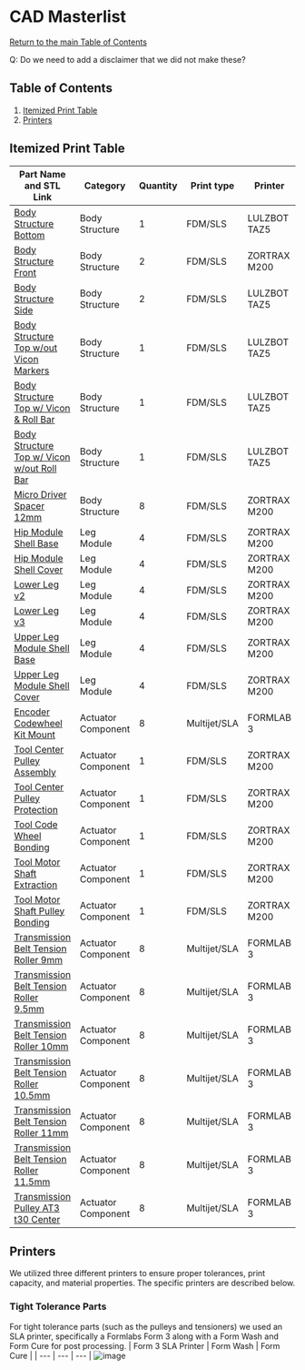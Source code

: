 # CAD Masterlist
[Return to the main Table of Contents](https://github.com/EmiliaPsacharopoulos/Formatting#table-of-contents)

Q: Do we need to add a disclaimer that we did not make these?
## Table of Contents
1. [Itemized Print Table](https://github.com/EmiliaPsacharopoulos/Formatting/blob/main/CAD%20Masterlist/README.md#itemized-print-table)
2. [Printers](https://github.com/EmiliaPsacharopoulos/Formatting/blob/main/CAD%20Masterlist/README.md#printers)

## Itemized Print Table
| Part Name and STL Link | Category | Quantity | Print type | Printer | Material |
| --- | --- | --- | --- | --- | --- |
| [Body Structure Bottom](https://drive.google.com/file/d/1TcWrUG80rmQFGoHcIazRVJeUTKyrpkcs/view?usp=sharing) | Body Structure | 1 | FDM/SLS | LULZBOT TAZ5 | IC3D ABS |
| [Body Structure Front](https://drive.google.com/file/d/1cQph3ps-L9xXNFC0wtSGaIwWTd16UcDj/view?usp=sharing) | Body Structure | 2 | FDM/SLS | ZORTRAX M200 | HATCHBOX ABS |
| [Body Structure Side](https://drive.google.com/file/d/17yKG9k2bR28-L1PMI0hB9-y7fmj4wa3H/view?usp=sharing) | Body Structure | 2 | FDM/SLS | LULZBOT TAZ5 | IC3D ABS |
| [Body Structure Top w/out Vicon Markers](https://drive.google.com/file/d/1Qfa3JeBC8njMlW0-ihEHv6zv7fdEHJtO/view?usp=sharing) | Body Structure | 1 | FDM/SLS | LULZBOT TAZ5 | IC3D ABS |
| [Body Structure Top w/ Vicon & Roll Bar](https://drive.google.com/file/d/1ueGrpdwfWlEofd3TzwTE14MJHvBVx-VL/view?usp=sharing) | Body Structure | 1 | FDM/SLS | LULZBOT TAZ5 | IC3D ABS |
| [Body Structure Top w/ Vicon w/out Roll Bar](https://drive.google.com/file/d/1xuQLLik8M11UPqXz9wXXfDQhoO2xgAvL/view?usp=sharing) | Body Structure | 1 | FDM/SLS | LULZBOT TAZ5 | IC3D ABS |
| [Micro Driver Spacer 12mm](https://drive.google.com/file/d/1mtxiRrq3edmbjlqyoO3MlFc8_GnWyl_b/view?usp=sharing) | Body Structure | 8 | FDM/SLS | ZORTRAX M200 | HATCHBOX ABS |
| [Hip Module Shell Base](https://drive.google.com/file/d/1ewB-fC2noc768g2AQ7QNE1AgCkfmvTlQ/view?usp=sharing) | Leg Module | 4 | FDM/SLS | ZORTRAX M200 | HATCHBOX ABS |
| [Hip Module Shell Cover](https://drive.google.com/file/d/1fG9PfTGhtrrxn5z8KZsaQbVp9Iyr6LO-/view?usp=sharing) | Leg Module | 4 | FDM/SLS | ZORTRAX M200 | HATCHBOX ABS |
| [Lower Leg v2](https://drive.google.com/file/d/1rhBV2sVxJrAuYa-SXlrXfiuzj-rdGOH0/view?usp=sharing) | Leg Module | 4 | FDM/SLS | ZORTRAX M200 | HATCHBOX ABS |
| [Lower Leg v3](https://drive.google.com/file/d/1o8EfnFP058vyJhbuOwRAwsK36POzaX1Q/view?usp=sharing) | Leg Module | 4 | FDM/SLS | ZORTRAX M200 | HATCHBOX ABS |
| [Upper Leg Module Shell Base](https://drive.google.com/file/d/1VyyCbXpQ2YnV5PpdJ_AyL8uRjioKnqWU/view?usp=sharing) | Leg Module | 4 | FDM/SLS | ZORTRAX M200 | HATCHBOX ABS |
| [Upper Leg Module Shell Cover](https://drive.google.com/file/d/1zzzeLX1umeD1-8s649Cia6AoqGmUA4b6/view?usp=sharing) | Leg Module | 4 | FDM/SLS | ZORTRAX M200 | HATCHBOX ABS |
| [Encoder Codewheel Kit Mount](https://drive.google.com/file/d/11ccs6RVQufAYBlOEYI5nyL8dQXmKJOQI/view?usp=sharing) | Actuator Component | 8 | Multijet/SLA | FORMLAB 3 | Durable |
| [Tool Center Pulley Assembly](https://drive.google.com/file/d/1l3ptCsq2ZLFrqfpW2T9M_EbPN7_DeO7G/view?usp=sharing) | Actuator Component | 1 | FDM/SLS | ZORTRAX M200 | HATCHBOX ABS |
| [Tool Center Pulley Protection](https://drive.google.com/file/d/1q3yPagw6xmaPqDHjPdc-d9TiI9zI-ZyL/view?usp=sharing) | Actuator Component | 1 | FDM/SLS | ZORTRAX M200 | HATCHBOX ABS |
| [Tool Code Wheel Bonding](https://drive.google.com/file/d/1-XwSyXhONtqzKz4c7LCs8JccsO_N2fZl/view?usp=sharing) | Actuator Component | 1 | FDM/SLS | ZORTRAX M200 | HATCHBOX ABS |
| [Tool Motor Shaft Extraction](https://drive.google.com/file/d/1CqdJh4uvPN75k7q4l2irTNpuYd1OmnYB/view?usp=sharing) | Actuator Component | 1 | FDM/SLS | ZORTRAX M200 | HATCHBOX ABS |
| [Tool Motor Shaft Pulley Bonding](https://drive.google.com/file/d/1TbzFCJ7OYps_jVs-T90S1K4V0ywLDqrT/view?usp=sharing) | Actuator Component | 1 | FDM/SLS | ZORTRAX M200 | HATCHBOX ABS |
| [Transmission Belt Tension Roller 9mm](https://drive.google.com/file/d/1L1qM38klxXnIgrZLmsSqENjGJm_O7V3x/view?usp=sharing) | Actuator Component | 8 | Multijet/SLA | FORMLAB 3 | Durable |
| [Transmission Belt Tension Roller 9.5mm](https://drive.google.com/file/d/1KBTlYCo6Z3mxreojPnku61na7Djjja5e/view?usp=sharing) | Actuator Component | 8 | Multijet/SLA | FORMLAB 3 | Durable |
| [Transmission Belt Tension Roller 10mm](https://drive.google.com/file/d/1A50TC43Nw4EKcxdcaUJ4bIoUgfNs9MeY/view?usp=sharing) | Actuator Component | 8 | Multijet/SLA | FORMLAB 3 | Durable |
| [Transmission Belt Tension Roller 10.5mm](https://drive.google.com/file/d/1jEfYxJUQwSjxaa01N7_0g4kNUtJP7RN8/view?usp=sharing) | Actuator Component | 8 | Multijet/SLA | FORMLAB 3 | Durable |
| [Transmission Belt Tension Roller 11mm](https://drive.google.com/file/d/1oReGGAgDlBbKl_YSbqSTBRh59I1F5lJp/view?usp=sharing) | Actuator Component | 8 | Multijet/SLA | FORMLAB 3 | Durable |
| [Transmission Belt Tension Roller 11.5mm](https://drive.google.com/file/d/1oz3TDCHRlq-C7NCuOZMTf0LuByCKWWXM/view?usp=sharing) | Actuator Component | 8 | Multijet/SLA | FORMLAB 3 | Durable |
| [Transmission Pulley AT3 t30 Center](https://drive.google.com/file/d/1Nnp1Yz3_WAC9ZJQtrG0jFPc--QS1f0rJ/view?usp=sharing) | Actuator Component | 8 | Multijet/SLA | FORMLAB 3 | Durable |

## Printers
We utilized three different printers to ensure proper tolerances, print capacity, and material properties. The specific printers are described below.

### Tight Tolerance Parts
For tight tolerance parts (such as the pulleys and tensioners) we used an SLA printer, specifically a Formlabs Form 3 along with a Form Wash and Form Cure for post processing.
| Form 3 SLA Printer | Form Wash | Form Cure | 
| --- | --- | --- |
![image](https://user-images.githubusercontent.com/84528674/119167555-fadcc880-ba2d-11eb-861e-c77ab3a56760.png)
